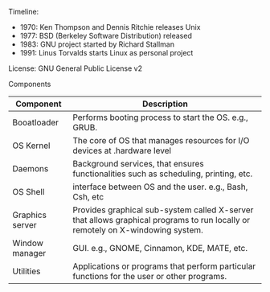 
Timeline:
- 1970: Ken Thompson and Dennis Ritchie releases Unix
- 1977: BSD (Berkeley Software Distribution) released
- 1983: GNU project started by Richard Stallman
- 1991: Linus Torvalds starts Linux as personal project

License: GNU General Public License v2

Components

| Component       | Description                                                                                                                    |
| --------------- | ------------------------------------------------------------------------------------------------------------------------------ |
| Booatloader     | Performs booting process to start the OS. e.g., GRUB.                                                                          |
| OS Kernel       | The core of OS that manages resources for I/O devices at .hardware level                                                       |
| Daemons         | Background services, that ensures functionalities such as scheduling, printing, etc.                                           |
| OS Shell        | interface between OS and the user. e.g., Bash, Csh, etc                                                                        |
| Graphics server | Provides graphical sub-system called X-server that allows graphical programs to run locally or remotely on X-windowing system. |
| Window manager  | GUI. e.g., GNOME, Cinnamon, KDE, MATE, etc.                                                                                    |
| Utilities       | Applications or programs that perform particular functions for the user or other programs.                                     |

